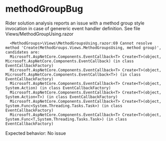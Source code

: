 # methodGroupBug

Rider solution analysis reports an issue with a method group style invocation in case of genereric event handler definition. See file Views/MethodGroupUsing.razor

```
  <MethodGroups>\Views\MethodGroupsUsing.razor:69 Cannot resolve method 'Create(MethodGroups.Views.MethodGroupsUsing, method group)', candidates are:
  Microsoft.AspNetCore.Components.EventCallback<T> Create<T>(object, Microsoft.AspNetCore.Components.EventCallback) (in class EventCallbackFactory)
  Microsoft.AspNetCore.Components.EventCallback<T> Create<T>(object, Microsoft.AspNetCore.Components.EventCallback<T>) (in class EventCallbackFactory)
  Microsoft.AspNetCore.Components.EventCallback<T> Create<T>(object, System.Action) (in class EventCallbackFactory)
  Microsoft.AspNetCore.Components.EventCallback<T> Create<T>(object, System.Action<T>) (in class EventCallbackFactory)
  Microsoft.AspNetCore.Components.EventCallback<T> Create<T>(object, System.Func<System.Threading.Tasks.Task>) (in class EventCallbackFactory)
  Microsoft.AspNetCore.Components.EventCallback<T> Create<T>(object, System.Func<T,System.Threading.Tasks.Task>) (in class EventCallbackFactory)
```

Expected behavior:
No issue
